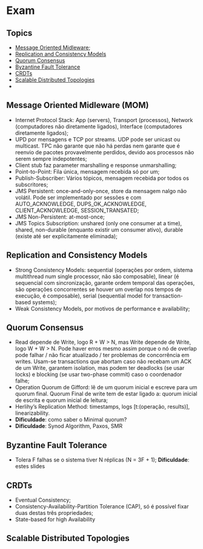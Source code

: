 # Exam

## Topics

- [Message Oriented Midleware](#message-oriented-midleware-mom);
- [Replication and Consistency Models](#replication-and-consistency-models) 
- [Quorum Consensus](#quorum-consensus)
- [Byzantine Fault Tolerance](#byzantine-fault-tolerance) 
- [CRDTs](#crdts)
- [Scalable Distributed Topologies](#scalable-distributed-topologies)
- []()

## Message Oriented Midleware (MOM)

- Internet Protocol Stack: App (servers), Transport (processos), Network (computadores não diretamente ligados), Interface (computadores diretamente ligados);
- UPD por mensagens e TCP por streams. UDP pode ser unicast ou multicast. TPC não garante que não há perdas nem garante que é reenvio de pacotes provavelmente perdidos, devido aos processos não serem sempre indepotentes;
- Client stub faz parameter marshalling e response unmarshalling;
- Point-to-Point: Fila única, mensagem recebida só por um;
- Publish-Subscriber: Vários tópicos, mensagem recebida por todos os subscritores;
- JMS Persistent: once-and-only-once, store da mensagem nalgo não volátil. Pode ser implementado por sessões e com AUTO_ACKNOWLEDGE, DUPS_OK_ACKNOWLEDGE, CLIENT_ACKNOWLEDGE, SESSION_TRANSATED;
- JMS Non-Persistent: at-most-once;
- JMS Topics Subscription: unshared (only one consumer at a time), shared, non-durable (enquanto existir um consumer ativo), durable (existe até ser explicitamente eliminada);

## Replication and Consistency Models

- Strong Consistency Models: sequential (operações por ordem, sistema multithread num single processor, não são composable), linear (é sequencial com sincronização, garante ordem temporal das operações, são operações concorrentes se houver um overlap nos tempos de execução, é composable), serial (sequential model for transaction-based systems);
- Weak Consistency Models, por motivos de performance e availability;

## Quorum Consensus

- Read depende de Write, logo R + W > N, mas Write depende de Write, logo W + W > N. Pode haver erros mesmo assim porque o nó de overlap pode falhar / não ficar atualizado / ter problemas de concorrência em writes. Usam-se transactions que abortam caso não recebam um ACK de um Write, garantem isolation, mas podem ter deadlocks (se usar locks) e blocking (se usar two-phase commit) caso o coordenador falhe;
- Operation Quorum de Gifford: lê de um quorum inicial e escreve para um quorum final. Quorum Final de write tem de estar ligado a: quorum inicial de escrita e quorum inicial de leitura;
- Herlihy’s Replication Method: timestamps, logs [t:(operação, results)], linearizability.
- **Dificuldade**: como saber o Minimal quorum?
- **Dificuldade**: Synod Algorithm, Paxos, SMR 

## Byzantine Fault Tolerance

- Tolera F falhas se o sistema tiver N réplicas (N = 3F + 1);
**Dificuldade**: estes slides

## CRDTs

- Eventual Consistency;
- Consistency-Availability-Partition Tolerance (CAP), só é possível fixar duas destas três propriedades;
- State-based for high Availability

## Scalable Distributed Topologies